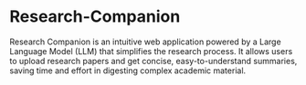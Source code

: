 # Research-Companion
Research Companion is an intuitive web application powered by a Large Language Model (LLM) that simplifies the research process. It allows users to upload research papers and get concise, easy-to-understand summaries, saving time and effort in digesting complex academic material.
